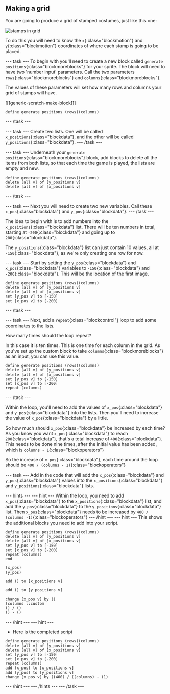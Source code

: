 ## Making a grid

You are going to produce a grid of stamped costumes, just like this one:

![stamps in grid](images/stamp_grid.png)
	
To do this you will need to know the `x`{:class="blockmotion"} and `y`{:class="blockmotion"} coordinates of where each stamp is going to be placed.

--- task ---
To begin with you'll need to create a new block called `generate positions`{:class="blockmoreblocks"} for your sprite. The block will need to have two 'number input' parameters. Call the two parameters `rows`{:class="blockmoreblocks"} and `columns`{:class="blockmoreblocks"}.

The values of these parameters will set how many rows and columns your grid of stamps will have.

[[[generic-scratch-make-block]]]

```blocks
define generate positions (rows)(columns)
```
--- /task ---

--- task ---
Create two lists. One will be called `x_positions`{:class="blockdata"}, and the other will be called `y_positions`{:class="blockdata"}.
--- /task ---

--- task ---
Underneath your `generate positions`{:class="blockmoreblocks"} block, add blocks to delete all the items from both lists, so that each time the game is played, the lists are empty and new.

```blocks
define generate positions (rows)(columns)
delete [all v] of [y_positions v]
delete [all v] of [x_positions v]
```
--- /task ---

--- task ---
Next you will need to create two new variables. Call these `x_pos`{:class="blockdata"} and `y_pos`{:class="blockdata"}.
--- /task ---

The idea to begin with is to add numbers into the `x_positions`{:class="blockdata"} list. There will be ten numbers in total, starting at `-200`{:class="blockdata"} and going up to `200`{:class="blockdata"}.

The `y_positions`{:class="blockdata"} list can just contain 10 values, all at `-150`{:class="blockdata"}, as we're only creating one row for now.

--- task ---
Start by setting the `y_pos`{:class="blockdata"} and `x_pos`{:class="blockdata"} variables to `-150`{:class="blockdata"} and `-200`{:class="blockdata"}. This will be the location of the first image.

```blocks
define generate positions (rows)(columns)
delete [all v] of [y_positions v]
delete [all v] of [x_positions v]
set [y_pos v] to [-150]
set [x_pos v] to [-200]
```
--- /task ---

--- task ---
Next, add a `repeat`{:class="blockcontrol"} loop to add some coordinates to the lists.

How many times should the loop repeat?

In this case it is ten times. This is one time for each column in the grid. As you've set up the custom block to take `columns`{:class="blockmoreblocks"} as an input, you can use this value.

```blocks
define generate positions (rows)(columns)
delete [all v] of [y_positions v]
delete [all v] of [x_positions v]
set [y_pos v] to [-150]
set [x_pos v] to [-200]
repeat (columns)
```
--- /task ---
	
Within the loop, you'll need to add the values of `x_pos`{:class="blockdata"} and `y_pos`{:class="blockdata"} into the lists. Then you'll need to increase the value of `x_pos`{:class="blockdata"} by a little.

So how much should `x_pos`{:class="blockdata"} be increased by each time? As you know you want `x_pos`{:class="blockdata"} to reach `200`{:class="blockdata"}, that's a total increase of `400`{:class="blockdata"}. This needs to be done nine times, after the initial value has been added, which is `columns - 1`{:class="blockoperators"}

So the increase of `x_pos`{:class="blockdata"}, each time around the loop should be `400 / (columns - 1)`{:class="blockoperators"}

--- task ---
Add in the code that will add the `x_pos`{:class="blockdata"} and `y_pos`{:class="blockdata"} values into the `x_positions`{:class="blockdata"} and `y_positions`{:class="blockdata"} lists.

	
--- hints --- --- hint ---
Within the loop, you need to add `x_pos`{:class="blockdata"} to the `x_positions`{:class="blockdata"} list, and add the `y_pos`{:class="blockdata"} to the `y_positions`{:class="blockdata"} list.
Then `x_pos`{:class="blockdata"} needs to be increased by `400 / (columns -1)`{:class="blockoperators"}
--- /hint --- --- hint ---
This shows the additional blocks you need to add into your script.

```blocks
define generate positions (rows)(columns)
delete [all v] of [y_positions v]
delete [all v] of [x_positions v]
set [y_pos v] to [-150]
set [x_pos v] to [-200]
repeat (columns)
end

(x_pos)
(y_pos)

add () to [x_positions v]

add () to [y_positions v]

change [x_pos v] by ()
(columns ::custom
() / () 
() - ()
```
--- /hint --- --- hint ---

- Here is the completed script
```blocks
define generate positions (rows)(columns)
delete [all v] of [y_positions v]
delete [all v] of [x_positions v]
set [y_pos v] to [-150]
set [x_pos v] to [-200]
repeat (columns)
add (x_pos) to [x_positions v]
add (y_pos) to [y_positions v]
change [x_pos v] by ((400) / ((columns) - (1)
```
--- /hint --- --- /hints ---
--- /task ---



